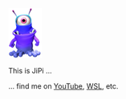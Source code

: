 ![JiPI](JiPi.png "This is JiPI")

This is JiPi ...

... find me on [YouTube](https://www.youtube.com/channel/UCItO4q_3JgMVV2MFIPDGQGg), [WSL](https://www.steakunderwater.com/wesuckless/memberlist.php?mode=viewprofile&u=4700), etc.
